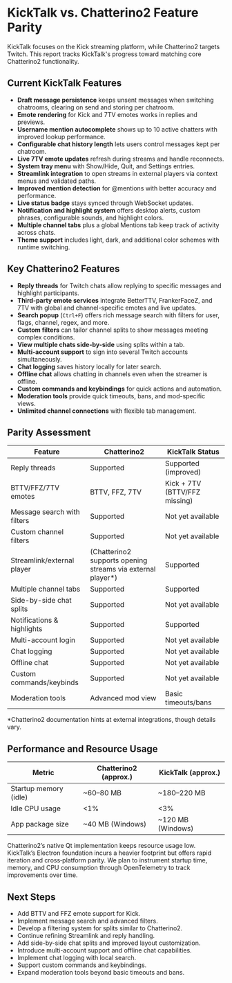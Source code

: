 # KickTalk vs. Chatterino2 Feature Parity

KickTalk focuses on the Kick streaming platform, while Chatterino2 targets Twitch. This report tracks KickTalk's progress toward matching core Chatterino2 functionality.

## Current KickTalk Features

- **Draft message persistence** keeps unsent messages when switching chatrooms, clearing on send and storing per chatroom.
- **Emote rendering** for Kick and 7TV emotes works in replies and previews.
- **Username mention autocomplete** shows up to 10 active chatters with improved lookup performance.
- **Configurable chat history length** lets users control messages kept per chatroom.
- **Live 7TV emote updates** refresh during streams and handle reconnects.
- **System tray menu** with Show/Hide, Quit, and Settings entries.
- **Streamlink integration** to open streams in external players via context menus and validated paths.
- **Improved mention detection** for @mentions with better accuracy and performance.
- **Live status badge** stays synced through WebSocket updates.
- **Notification and highlight system** offers desktop alerts, custom phrases, configurable sounds, and highlight colors.
- **Multiple channel tabs** plus a global Mentions tab keep track of activity across chats.
- **Theme support** includes light, dark, and additional color schemes with runtime switching.

## Key Chatterino2 Features

- **Reply threads** for Twitch chats allow replying to specific messages and highlight participants.
- **Third-party emote services** integrate BetterTTV, FrankerFaceZ, and 7TV with global and channel-specific emotes and live updates.
- **Search popup** (`Ctrl+F`) offers rich message search with filters for user, flags, channel, regex, and more.
- **Custom filters** can tailor channel splits to show messages meeting complex conditions.
- **View multiple chats side-by-side** using splits within a tab.
- **Multi-account support** to sign into several Twitch accounts simultaneously.
- **Chat logging** saves history locally for later search.
- **Offline chat** allows chatting in channels even when the streamer is offline.
- **Custom commands and keybindings** for quick actions and automation.
- **Moderation tools** provide quick timeouts, bans, and mod-specific views.
- **Unlimited channel connections** with flexible tab management.

## Parity Assessment

| Feature | Chatterino2 | KickTalk Status |
| --- | --- | --- |
| Reply threads | Supported | Supported (improved)
| BTTV/FFZ/7TV emotes | BTTV, FFZ, 7TV | Kick + 7TV (BTTV/FFZ missing)
| Message search with filters | Supported | Not yet available
| Custom channel filters | Supported | Not yet available
| Streamlink/external player | (Chatterino2 supports opening streams via external player*) | Supported
| Multiple channel tabs | Supported | Supported
| Side-by-side chat splits | Supported | Not yet available
| Notifications & highlights | Supported | Supported
| Multi-account login | Supported | Not yet available
| Chat logging | Supported | Not yet available
| Offline chat | Supported | Not yet available
| Custom commands/keybinds | Supported | Not yet available
| Moderation tools | Advanced mod view | Basic timeouts/bans

*Chatterino2 documentation hints at external integrations, though details vary.

## Performance and Resource Usage

| Metric | Chatterino2 (approx.) | KickTalk (approx.) |
| --- | --- | --- |
| Startup memory (idle) | ~60–80 MB | ~180–220 MB |
| Idle CPU usage | <1% | <3% |
| App package size | ~40 MB (Windows) | ~120 MB (Windows) |

Chatterino2’s native Qt implementation keeps resource usage low. KickTalk’s Electron foundation incurs a heavier footprint but offers rapid iteration and cross‑platform parity. We plan to instrument startup time, memory, and CPU consumption through OpenTelemetry to track improvements over time.

## Next Steps

- Add BTTV and FFZ emote support for Kick.
- Implement message search and advanced filters.
- Develop a filtering system for splits similar to Chatterino2.
- Continue refining Streamlink and reply handling.
- Add side-by-side chat splits and improved layout customization.
- Introduce multi-account support and offline chat capabilities.
- Implement chat logging with local search.
- Support custom commands and keybindings.
- Expand moderation tools beyond basic timeouts and bans.

